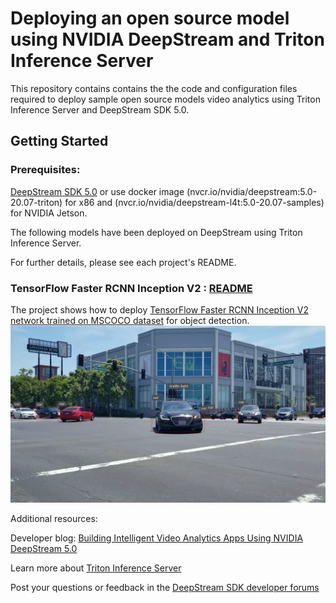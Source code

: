 # Deploying an open source model using NVIDIA DeepStream and Triton Inference Server

This repository contains contains the the code and configuration files required to deploy sample open source models video analytics using Triton Inference Server and DeepStream SDK 5.0.

## Getting Started ##

### Prerequisites: ###

[DeepStream SDK 5.0](https://developer.nvidia.com/deepstream-sdk) or use docker image  (nvcr.io/nvidia/deepstream:5.0-20.07-triton) for x86 and (nvcr.io/nvidia/deepstream-l4t:5.0-20.07-samples) for NVIDIA Jetson.

The following models have been deployed on DeepStream using Triton Inference Server.

For further details, please see each project's README.

### TensorFlow Faster RCNN Inception V2 : [README](faster_rcnn_inception_v2/README.md) ###
  The project shows how to deploy [TensorFlow Faster RCNN Inception V2 network trained on MSCOCO dataset](https://github.com/tensorflow/models/blob/master/research/object_detection/g3doc/tf1_detection_zoo.md) for object detection.
  ![faster_rcnn_output](faster_rcnn_inception_v2/faster_rcnn_output.png)

Additional resources:

Developer blog: [Building Intelligent Video Analytics Apps Using NVIDIA DeepStream 5.0](https://developer.nvidia.com/blog/building-iva-apps-using-deepstream-5-0-updated-for-ga/)

Learn more about [Triton Inference Server](https://developer.nvidia.com/nvidia-triton-inference-server)

Post your questions or feedback in the [DeepStream SDK developer forums](https://forums.developer.nvidia.com/c/accelerated-computing/intelligent-video-analytics/deepstream-sdk/15)